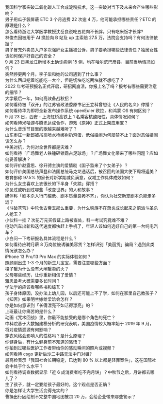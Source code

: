 我国科学家突破二氧化碳人工合成淀粉技术，这一突破对当下及未来会产生哪些影响？  
男子用瓜子袋屏蔽 ETC 3 个月逃费 22 次逾 4 万，他可能承担哪些责任？ETC 的原理是什么？  
怎么看待浙江大学医学教授沈岳良说吃五花肉不长胖，只有吃米饭才长胖?  
林俊杰因被用于 AI 换脸向 B 站及 up 主索赔 27.5 万，法院会支持吗？有何法律依据？  
男子冒充外卖员入户多次强奸女主播被公诉，男子要承担哪些法律责任？独居女性该如何保护好自己的安全？  
9 月 23 日黑龙江新增本土确诊病例 15 例，均在哈尔滨巴彦县，目前当地情况如何？  
突然停更两个月，李子柒和她的公司遇到了什么事？  
为什么西瓜挖着吃能吃一大个，但是切块吃吃两块就不想吃了？  
2022 年考研预报名正式开启，研招网崩溃，你报上名了吗？报考有哪些需要注意的细节？  
大学最后一年，如何高效备战秋招？  
如何看待被「双开」的江苏省政法委原书记王立科曾想让《人民的名义》停播？  
如何看待华为即将全新发布操作系统 openEuler 欧拉，和鸿蒙 OS 有何区别？  
9 月 23 日，西安 - 上海虹桥高铁上 1 名乘客核酸阳性，具体情况如何？  
如何看待米哈游与腾讯达成合作，游戏《原神》正式上架应用宝？  
为什么音乐节目里的歌越来越难听了？  
山东枣庄一新郎被吊高喷水枪绑树扔鸡蛋，低俗婚闹为何屡禁不止？面对恶俗婚闹该怎么办？  
中美对抗，为何对全世界都是灾难？  
如何看待「广场舞老人铁锤砸锁霸占足球场」？广场舞文化带来了哪些问题？应如何妥善解决？  
如何评价赵露思、徐开骋主演的爱情剧《国子监来了个女弟子》？  
如何评价美国总统拜登和法国总统马克龙通话后，被召回的法国大使下周将返美？  
教育部称 97.5% 的家长对新学期减负满意，双减工作具体成效如何？  
为什么女生喜欢上衣很长的下半身「失踪」穿搭？  
你见过或听到过哪些「改变世界」的人和故事？  
媒体称「剧本杀入行门槛低、剧本质量良莠不齐」，你认为社交新宠剧本杀能走多远？  
《斗破苍穹》中陀舍古帝玉那么重要，为什么魂族不在萧炎成长起来之前派斗圣杀人抢玉？  
小伙科一挂 7 次花万元买假证上路被查处，科一考试究竟难不难？  
电动汽车出新和迭代速度都快赶上手机了，年轻人该如何选好自己的第一台纯电汽车？  
小白问一下考研报名具体流程是什么？  
如何看待应聘月薪 8 万岗位被诱骗美容贷？怎样识别「美丽贷」骗局？遇到此类情况该怎么办？  
iPhone 13 Pro/13 Pro Max 的实际体验如何？  
照顾刚出生 1-3 个月的新生儿宝宝，需要注意哪些方面？  
梭子蟹为什么没有大闸蟹卖的火？  
父母哪些经历，让你重新相信了爱情？  
雅思备考大概需要多长时间？  
学法学的应该看哪些书和综艺？  
孩子身体原因，没办法上幼儿园，以后还可能上不了学，如何在家里自己教孩子？  
《知否》如果明兰嫁给梁晗会怎样？  
你是如何意识到「长得漂亮不如活得漂亮」的？  
上班最让你痛苦的是什么？  
动画《咒术回战》里，你最不能接受的是哪个角色的死亡？  
中科院基于大数据建模分析的研究表明，美国疫情较大概率始于 2019 年 9 月，将对疫情溯源有何影响？  
穿衣风格会影响人的性格吗？是什么原理？  
你健身后，有什么健身前不知道的感悟？  
你拍到过哪些医护工作者带给你的感动瞬间的照片或视频？  
如何看待 csgo 更新后沙二中路无法中门对狙?  
最高检表示「我国社会长期稳定，已达到 80 % 以上都是轻罪案件」，这在国际社会中处于什么水平？  
如何看待调查数据显示「近 6 成消费者吃不完月饼」？中秋节之后，月饼都去哪儿了？  
生了孩子，就一定要给孩子最好的。这个观点是否正确？  
你是怎样让大学生活变得充实的？  
曹操出行因绘制不完整中国地图被罚 20 万，会给企业带来哪些警示？  
